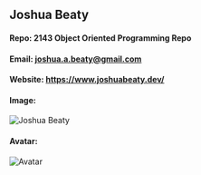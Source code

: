 ## Joshua Beaty
#### Repo: 2143 Object Oriented Programming Repo
#### Email: joshua.a.beaty@gmail.com
#### Website: https://www.joshuabeaty.dev/
#### Image:
![Joshua Beaty](https://i.imgur.com/IvmZdVCb.jpg)
#### Avatar:
![Avatar](https://i.imgur.com/wr1oEvRs.jpg)
